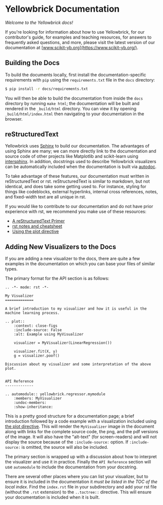 # Yellowbrick Documentation

*Welcome to the Yellowbrick docs!*

If you're looking for information about how to use Yellowbrick, for our contributor's guide, for examples and teaching resources, for answers to frequently asked questions, and more, please visit the latest version of our documentation at [www.scikit-yb.org](https://www.scikit-yb.org/). 

## Building the Docs

To build the documents locally, first install the documentation-specific requirements with `pip` using the `requirements.txt` file in the `docs` directory:

```bash
$ pip install -r docs/requirements.txt
```

You will then be able to build the documentation from inside the `docs` directory by running `make html`; the documentation will be built and rendered in the `_build/html` directory. You can view it by opening `_build/html/index.html` then navigating to your documentation in the browser.

## reStructuredText

Yellowbrick uses [Sphinx](http://www.sphinx-doc.org/en/master/index.html) to build our documentation. The advantages of using Sphinx are many; we can more directly link to the documentation and source code of other projects like Matplotlib and scikit-learn using [intersphinx](http://www.sphinx-doc.org/en/master/usage/extensions/intersphinx.html). In addition, docstrings used to describe Yellowbrick visualizers can be automatically included when the documentation is built via [autodoc](http://www.sphinx-doc.org/en/master/usage/extensions/autodoc.html#sphinx.ext.autodoc). 

To take advantage of these features, our documentation must written in reStructuredText or rst. reStructuredText is similar to markdown, but not identical, and does take some getting used to. For instance, styling for things like codeblocks, external hyperlinks, internal cross references, notes, and fixed-width text are all unique in rst.  

If you would like to contribute to our documentation and do not have prior experience with rst, we recommend you make use of these resources:

- [A reStructuredText Primer](http://docutils.sourceforge.net/docs/user/rst/quickstart.html)
- [rst notes and cheatsheet](https://cheat.readthedocs.io/en/latest/rst.html)
- [Using the plot directive](https://matplotlib.org/devel/plot_directive.html)

## Adding New Visualizers to the Docs

If you are adding a new visualizer to the docs, there are quite a few examples in the documentation on which you can base your files of similar types. 

The primary format for the API section is as follows:

```
.. -*- mode: rst -*-

My Visualizer
=============

A brief introduction to my visualizer and how it is useful in the machine learning process.

.. plot::
    :context: close-figs
    :include-source: False
    :alt: Example using MyVisualizer

    visualizer = MyVisualizer(LinearRegression())

    visualizer.fit(X, y)
    g = visualizer.poof()

Discussion about my visualizer and some interpretation of the above plot.


API Reference
-------------

.. automodule:: yellowbrick.regressor.mymodule
    :members: MyVisualizer
    :undoc-members:
    :show-inheritance:
```

This is a pretty good structure for a documentation page; a brief introduction followed by a code example with a visualization included using [the plot directive](https://matplotlib.org/devel/plot_directive.html). This will render the `MyVisualizer` image in the document along with links for the complete source code, the png, and the pdf versions of the image. It will also have the "alt-text" (for screen-readers) and will not display the source because of the `:include-source:` option. If `:include-source:` is omitted, the source will also be included. 

The primary section is wrapped up with a discussion about how to interpret the visualizer and use it in practice. Finally the `API Reference` section will use `automodule` to include the documentation from your docstring.

There are several other places where you can list your visualizer, but to ensure it is included in the documentation it *must be listed in the TOC of the local index*. Find the `index.rst` file in your subdirectory and add your rst file (without the `.rst` extension) to the `..toctree::` directive. This will ensure your documentation is included when it is built.

